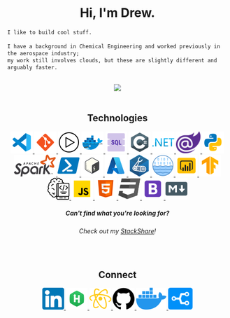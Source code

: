 <!-- Header -->
<h1 align="center">Hi, I'm Drew.</h1>

```
I like to build cool stuff.

I have a background in Chemical Engineering and worked previously in the aerospace industry; 
my work still involves clouds, but these are slightly different and arguably faster.
```
</br>




<!-- Github Stats -->
<div align="center">
    <img src="https://github-readme-stats.vercel.app/api?username=armckinney&theme=onedark&show_icons=true&count_private=true">
</div>
</br>

<!-- Technologies -->
<div align="center">
    <h2>Technologies</h2>
    <a href="https://code.visualstudio.com/">
        <img src="./static/images/vscode.png?raw=true"/>
    </a>
    <a href="https://git-scm.com/">
        <img src="./static/images/git.png?raw=true"/>
    </a>
    <a href="https://github.com/features/actions">
        <img src="./static/images/github-actions.png?raw=true"/>
    </a>
    <a href="https://www.docker.com/">
        <img src="./static/images/docker.png?raw=true"/>
    </a>
    <a href="https://en.wikipedia.org/wiki/SQL">
        <img src="./static/images/sql.png?raw=true"/>
    </a>
    <a href="https://docs.microsoft.com/en-us/dotnet/csharp/">
        <img src="./static/images/c-sharp.png?raw=true"/>
    </a>
    <a href="https://dotnet.microsoft.com/en-us/learn/dotnet/what-is-dotnet">
        <img src="./static/images/dotnet.png?raw=true"/>
    </a>
    <a href="https://dotnet.microsoft.com/en-us/apps/aspnet/web-apps/blazor">
        <img src="./static/images/blazor.png?raw=true"/>
    </a>
    <a href="https://www.python.org/">
        <img src="./static/images/python.png?raw=true"/>
    </a>
    <a href="https://spark.apache.org/">
        <img src="./static/images/spark.png?raw=true"/>
    </a>
    <a href="https://docs.microsoft.com/en-us/powershell/">
        <img src="./static/images/powershell.png?raw=true"/>
    </a>
    <a href="https://en.wikipedia.org/wiki/Bash_(Unix_shell)">
        <img src="./static/images/bash.png?raw=true"/>
    </a>
    <a href="https://azure.microsoft.com/en-us/">
        <img src="./static/images/azure.png?raw=true"/>
    </a>
    <a href="https://docs.microsoft.com/en-us/azure/azure-resource-manager/bicep/">
        <img src="./static/images/bicep.png?raw=true"/>
    </a>
    <a href="https://databricks.com/product/data-lakehouse">
        <img src="./static/images/datalake.png?raw=true"/>
    </a>
    <a href="https://powerbi.microsoft.com/en-us/">
        <img src="./static/images/powerbi.png?raw=true"/>
    </a>
    <a href="https://www.tensorflow.org/">
        <img src="./static/images/tensorflow.png?raw=true"/>
    </a>
    <a href="https://azure.microsoft.com/en-us/services/machine-learning/#product-overview">
        <img src="./static/images/azure-ml.png?raw=true"/>
    </a>
    <a href="https://www.javascript.com/">
        <img src="./static/images/javascript.png?raw=true"/>
    </a>
    <a href="https://en.wikipedia.org/wiki/HTML">
        <img src="./static/images/html.png?raw=true"/>
    </a>
    <a href="https://en.wikipedia.org/wiki/CSS">
        <img src="./static/images/css.png?raw=true"/>
    </a>
    <a href="https://getbootstrap.com/">
        <img src="./static/images/bootstrap.png?raw=true"/>
    </a>
    <a href="https://en.wikipedia.org/wiki/Markdown">
        <img src="./static/images/markdown.png?raw=true"/>
    </a>
</div>
<div align="center">
    <h5>
        Can't find what you're looking for? 
    </h5>
    <h6>
        Check out my <a href="https://stackshare.io/armck">StackShare</a>!
    </h6>
</div>
</br>


<!-- Connect-->
<div align="center">
    <h2>Connect</h2>
    <a href="https://www.linkedin.com/in/drew-mckinney/">
        <img src="./static/images/linkedin.png"/>
    </a>
    <a href="https://www.hackerrank.com/Armck">
        <img src="./static/images/hackerrank.png">
    </a>
    <a href="https://armckinney.github.io">
        <img src="./static/images/arm-sciences.png"/>
    </a>
    <a href="https://github.com/armckinney">
        <img src="./static/images/github.png">
    </a>
    <a href="https://hub.docker.com/u/armck">
        <img src="./static/images/dockerhub.png">
    </a>
    <a href="https://stackshare.io/armck">
        <img src="./static/images/stackshare.png">
    </a>
</div>

<!-- Icon Source: https://icons8.com/ -->
